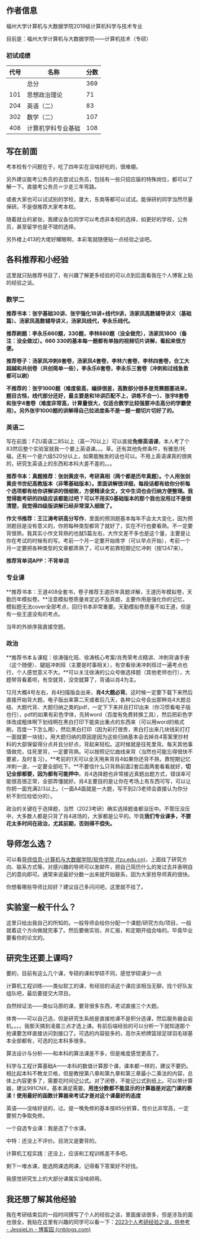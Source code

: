 ## 作者信息

福州大学计算机与大数据学院2019级计算机科学与技术专业

目前是：福州大学计算机与大数据学院——计算机技术（专硕）

### 初试成绩

| 代号 | 名称               | 分数 |
| ---- | ------------------ | ---- |
|      | 总分               | 369  |
| 101  | 思想政治理论       | 71   |
| 204  | 英语（二）         | 83   |
| 302  | 数学（二）         | 107  |
| 408  | 计算机学科专业基础 | 108  |

## 写在前面

考本校有个问题在于，吃了四年实在没啥好吃的，很难绷。

另外建议能考公务员的去尝试公务员，包括有一些只招应届的特殊岗位，都可以了解一下。直接考公务员＝少走三年弯路。

或者大家也可以试试别的学校，厦大，东南等都可以试试。能保研的同学当然尽量保研。不是很推荐大家考本校。

随着就业的紧张，我建议各位同学可以考虑非本校的选择，如更好的学校，公务员，甚至留学也是不错的选择。

另外楼上413的大佬好耀眼啊，本彩笔就随便贴一点经验之谈吧。

## 各科推荐和小经验

这里就只贴推荐书目了，有兴趣了解更多经验的可以点到后面看我在个人博客上贴的经验之谈。

### 数学二

**推荐书本：张宇基础30讲、张宇强化18讲+线代9讲，汤家凤高数辅导讲义（基础篇）、汤家凤高数辅导讲义，汤家凤线代，李永乐线代。**

**推荐刷题：李永乐660题，330题，李林880题（没全做完），汤家凤1800（备注：没全做过）。660 330的基本每一题都有单独的视频切片讲解，看起来很方便。**

**推荐卷子：汤家凤冲刺8套卷，汤家凤4套卷，李林六套卷，李林四套卷，合工大超越和共创卷（共创简单一些），李永乐6套卷，李永乐三套卷（冲刺和过线急救都可以刷）**

**不推荐的：张宇1000题（难度极高，编排很差，高数部分很多是竞赛题塞进来，题目古怪，线代部分还好，最主要是和18讲匹配不上，讲练不合一）、张宇8套卷和张宇4套卷（难度非常高，计算量很大，仅适合数学比较强要冲击高分的学霸使用）。另外张宇1000题的讲解得自己拉进度条不是一题一题切片切好了的。**

### 英语二

写在前面：FZU英语二85以上（英一70以上）可以直接**免修英语课**，本人考了个83然后整个实验室就我一个要上英语课。。。草。还有其他免修条件，有雅思/托福，还有一个是六级520分以上，如果能触发的话也可以。不用上英语课真的很爽的，研究生英语上的东西和本科大差不差的。。。

**推荐书本：真题推荐：张剑黄皮书，考研真相（两个都是历年真题）。个人用张剑黄皮书世纪高教版本（非零基础版本）。里面讲解很详细，每段话都有给你分析每个选项都有给你讲解讲的很细致，方便精读全文，文中生词也会归纳方便整理。我觉得能考研的四级应该都能过吧？可以不用买0基础版本的那个我也没用过不是很清楚，我觉得四级版讲解已经非常深入细致了。**

**作文书推荐：王江涛考研高分写作**，里面的预测题基本每年不会太大变化，因为预测题目是没有意义的，你把每种类型都背了就好了，实在不行也要看熟。不一定要背很熟，我其实小作文背熟的也就5篇左右，大作文差不多也是这个量，主要是让你在考试的时候有的写。考前一个月一定要开始练字（可以早点开始），考前一个月一定要把各种类型的文章都弄熟了，可以考前靠短期记忆冲刺（按1247来）。

**推荐背单词APP：不背单词**

### 专业课

**推荐书本：王道408全套书，卷子推荐王道历年真题详解，王道历年模拟卷，天勤历年模拟卷。**注意模拟卷质量肯定远不及真题，主要作用是强化你的记忆，模拟题无法cover全部考点，回归书本非常重要。天勤模拟卷质量不如王道，但是有一些王道没有的考点。

当年的外排序我直接空题。

### 政治

**推荐书本＆课程：徐涛强化班、徐涛核心考案/肖秀荣考点精讲、冲刺背诵手册（这个随便）、腿姐冲刺班（主要是时事相关），有空看徐涛冲刺班过一遍考点也行，个人感觉意义不大。**可以关注徐涛的公众号做选择题（其他老师也行），大题带背看着呗，有空就背，没空就算了，背诵以肖4为主。

12月大概4号左右，肖4扫描版会出来，**肖4大题必背**。这时候一定要下载下来然后直接开始背大题。电子版出来第二天或者后几天，各种公众号会出那种肖4大题总结、大题代背、大题归纳之类的pdf，一定下下来并且打印出来（你习惯看电子版也行），pdf的如果有彩色字体，先转word（百度有免费转换工具），然后把彩色字体改成粗体啊下划线啊在黑白打印下能突出重点的东西来（可以用word的格式刷，百度一下怎么用），然后黑白打印（因为彩打很贵，黑白打出来几块钱彩打打一面就要一块钱）。用大题归纳的原因是因为这些归纳基本会去掉肖4答案里抄材料的大部保留得分点并且分好点，背起来轻松。这时候就是往死里背。每天其他事情做完，往死里背，一定要背熟。可以按照记忆曲线来背（当然也可能忘得很快不要紧，及时复习）。**考前的1天可以全天用来背肖4如果你还背不熟，靠短期记忆冲刺一波，一定要全部吃下。**不要信什么只背熟前面2套后面两套看看就好，**切记全部都要，因为都有可能押中**。肖4选择题也非常接近真题出题方式，错误率可能很高很正常，全部弄懂就好。肖4主要目的是让你在考场上有东西可写，可以让你把一面充满2/3以上。（一面A4面就是一大题，写不到2/3老师会直接认为你分析不到位给低分的）。

政治的关键在于选择题，当然（2023考研）确实选择题谁都没压中。不管压没压中，大多数人都是只背了肖4进场的，大家都是公平的。毕竟**我们专业课多，不要花太多时间在政治，尤其前期，否则得不偿失。**

## 导师怎么选？

可以看[导师信息-计算机与大数据学院/软件学院 (fzu.edu.cn)](https://ccds.fzu.edu.cn/szdw/dsxx.htm)，上面挂了研究方向、联系方式等。对感兴趣的导师可以发邮件，把自己简历什么的发过去并表明自己的意向即可。通常来说最好分数一出来就开始联系，因为大家抢导师真的很快。

你想看哪些导师比较好？建议自己多问问吧，这里就不挂了。

## 实验室一般干什么？

这里只给出我自己的所知的。一般导师会给你分配一个课题/研究方向/项目，一般就着这个方向做就完事了。然后要做实验，并汇报，和定期开组会啥的。毕竟毕业要看你的论文的。

## 研究生还要上课吗?

要的，目前有这么几个课，专硕的课和学硕不同，感觉学硕课少一点

计算机工程训练——类似软工的课，有经验的话这个课应该相当无聊，找个好队友组队吧，最后要提交大项目。

自然辩证法——类似马原的课，要背很多东西，考试直接三个大题。

体育——可以自己选，但是研究生系统是直接抢课不是积分选课，然后服务器会宕机。。。。我那天搞到凌晨三点才选上课。有前后端经验的可以分析一下就知道那个抢课要怎样直接访问到接口了。可选的内容挺多的，高尔夫桥牌篮球足球羽毛球基本全部都有，可选的比本科多很多。

算法设计与分析——和本科的算法课差不多，但是难度感觉更高了。

科学与工程计算基础A——本科的数值计算那个课，课本都一样的，建议不要扔。相比起本科不教龙贝格，但是教授第八章和第九章和第三章最小二乘法的内容，总体上内容更多了，需要花时间记公式。对了闭卷，不能记公式到纸上。可以带计算器，建议991CNX，基本满足需要。**用连分数都不能显示的计算器是对这门课的亵渎！使用最好的函数计算器来考试才是对这个课最好的态度**

英语——没啥好说的，过。提一嘴免修的基本按85分折算，性价比非常高，一定要努力争取免修。

一个自选专业课：我是选了个水课。

中特：还没上不评价。目测又是要背的。

计算机工程实践：还没上，应该和工程训练差不多吧。

剩下一堆水课，能选网课选网课，记得看下答案好不好找。

我感觉研究生上的大部分课属实没啥卵用。

## 我还想了解其他经验

我在考研结束后的一段时间撰写了个人的经验之谈，里面废话很多，但是涉及的面也很全，我贴在这里有兴趣的同学可以看一下：[2023个人考研经验之谈，供参考 - JessieLin - 博客园 (cnblogs.com)](https://www.cnblogs.com/6543x1/p/17162022.html)
